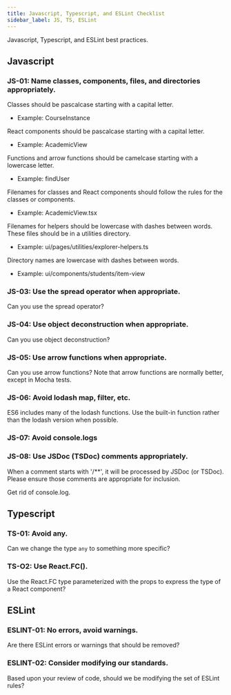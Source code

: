 ```yaml
---
title: Javascript, Typescript, and ESLint Checklist
sidebar_label: JS, TS, ESLint
---
```


Javascript, Typescript, and ESLint best practices.

## Javascript

### JS-01: Name classes, components, files, and directories appropriately.

Classes should be pascalcase starting with a capital letter.
  * Example: CourseInstance

React components should be pascalcase starting with a capital letter.
  * Example: AcademicView

Functions and arrow functions should be camelcase starting with a lowercase letter.
  * Example: findUser

Filenames for classes and React components should follow the rules for the classes or components.
  * Example: AcademicView.tsx

Filenames for helpers should be lowercase with dashes between words. These files should be in a utilities directory.
  * Example: ui/pages/utilities/explorer-helpers.ts

Directory names are lowercase with dashes between words.
  * Example: ui/components/students/item-view

### JS-03: Use the spread operator when appropriate.

Can you use the spread operator?

### JS-04: Use object deconstruction when appropriate.

Can you use object deconstruction?

### JS-05: Use arrow functions when appropriate.

Can you use arrow functions? Note that arrow functions are normally better, except in Mocha tests.

### JS-06: Avoid lodash map, filter, etc.

ES6 includes many of the lodash functions. Use the built-in function rather than the lodash version when possible.

### JS-07: Avoid console.logs

### JS-08: Use JSDoc (TSDoc) comments appropriately.

When a comment starts with '/**', it will be processed by JSDoc (or TSDoc). Please ensure those comments are appropriate for inclusion.

Get rid of console.log.

## Typescript

### TS-01: Avoid any.

Can we change the type `any` to something more specific?

### TS-O2: Use React.FC().

Use the React.FC type parameterized with the props to express the type of a React component?

## ESLint

### ESLINT-01: No errors, avoid warnings.

Are there ESLint errors or warnings that should be removed?

### ESLINT-02: Consider modifying our standards.

Based upon your review of code, should we be modifying the set of ESLint rules?


